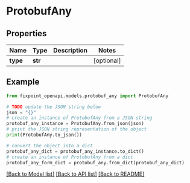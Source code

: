 # ProtobufAny


## Properties

Name | Type | Description | Notes
------------ | ------------- | ------------- | -------------
**type** | **str** |  | [optional] 

## Example

```python
from fixpoint_openapi.models.protobuf_any import ProtobufAny

# TODO update the JSON string below
json = "{}"
# create an instance of ProtobufAny from a JSON string
protobuf_any_instance = ProtobufAny.from_json(json)
# print the JSON string representation of the object
print(ProtobufAny.to_json())

# convert the object into a dict
protobuf_any_dict = protobuf_any_instance.to_dict()
# create an instance of ProtobufAny from a dict
protobuf_any_form_dict = protobuf_any.from_dict(protobuf_any_dict)
```
[[Back to Model list]](../README.md#documentation-for-models) [[Back to API list]](../README.md#documentation-for-api-endpoints) [[Back to README]](../README.md)


